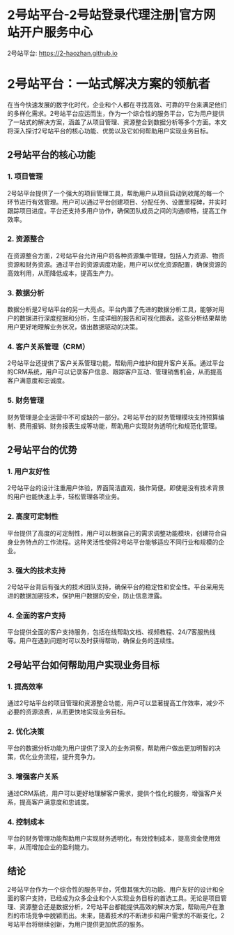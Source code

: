 # 2号站平台-2号站登录代理注册|官方网站开户服务中心

2号站平台: <https://2-haozhan.github.io>

# 2号站平台：一站式解决方案的领航者

在当今快速发展的数字化时代，企业和个人都在寻找高效、可靠的平台来满足他们的多样化需求。2号站平台应运而生，作为一个综合性的服务平台，它为用户提供了一站式的解决方案，涵盖了从项目管理、资源整合到数据分析等多个方面。本文将深入探讨2号站平台的核心功能、优势以及它如何帮助用户实现业务目标。

## 2号站平台的核心功能

### 1. 项目管理

2号站平台提供了一个强大的项目管理工具，帮助用户从项目启动到收尾的每一个环节进行有效管理。用户可以通过平台创建项目、分配任务、设置里程碑，并实时跟踪项目进度。平台还支持多用户协作，确保团队成员之间的沟通顺畅，提高工作效率。

### 2. 资源整合

在资源整合方面，2号站平台允许用户将各种资源集中管理，包括人力资源、物资资源和财务资源。通过平台的资源调度功能，用户可以优化资源配置，确保资源的高效利用，从而降低成本，提高生产力。

### 3. 数据分析

数据分析是2号站平台的另一大亮点。平台内置了先进的数据分析工具，能够对用户的数据进行深度挖掘和分析，生成详细的报告和可视化图表。这些分析结果帮助用户更好地理解业务状况，做出数据驱动的决策。

### 4. 客户关系管理（CRM）

2号站平台还提供了客户关系管理功能，帮助用户维护和提升客户关系。通过平台的CRM系统，用户可以记录客户信息、跟踪客户互动、管理销售机会，从而提高客户满意度和忠诚度。

### 5. 财务管理

财务管理是企业运营中不可或缺的一部分。2号站平台的财务管理模块支持预算编制、费用报销、财务报表生成等功能，帮助用户实现财务透明化和规范化管理。

## 2号站平台的优势

### 1. 用户友好性

2号站平台的设计注重用户体验，界面简洁直观，操作简便。即使是没有技术背景的用户也能快速上手，轻松管理各项业务。

### 2. 高度可定制性

平台提供了高度的可定制性，用户可以根据自己的需求调整功能模块，创建符合自身业务特点的工作流程。这种灵活性使得2号站平台能够适应不同行业和规模的企业。

### 3. 强大的技术支持

2号站平台背后有强大的技术团队支持，确保平台的稳定性和安全性。平台采用先进的数据加密技术，保护用户数据的安全，防止信息泄露。

### 4. 全面的客户支持

平台提供全面的客户支持服务，包括在线帮助文档、视频教程、24/7客服热线等。用户在遇到问题时可以及时获得帮助，确保业务的连续性。

## 2号站平台如何帮助用户实现业务目标

### 1. 提高效率

通过2号站平台的项目管理和资源整合功能，用户可以显著提高工作效率，减少不必要的资源浪费，从而更快地实现业务目标。

### 2. 优化决策

平台的数据分析功能为用户提供了深入的业务洞察，帮助用户做出更加明智的决策，优化业务流程，提升竞争力。

### 3. 增强客户关系

通过CRM系统，用户可以更好地理解客户需求，提供个性化的服务，增强客户关系，提高客户满意度和忠诚度。

### 4. 控制成本

平台的财务管理功能帮助用户实现财务透明化，有效控制成本，提高资金使用效率，从而增加企业的盈利能力。

## 结论

2号站平台作为一个综合性的服务平台，凭借其强大的功能、用户友好的设计和全面的客户支持，已经成为众多企业和个人实现业务目标的首选工具。无论是项目管理、资源整合还是数据分析，2号站平台都能提供高效的解决方案，帮助用户在激烈的市场竞争中脱颖而出。未来，随着技术的不断进步和用户需求的不断变化，2号站平台将继续创新，为用户提供更加优质的服务。